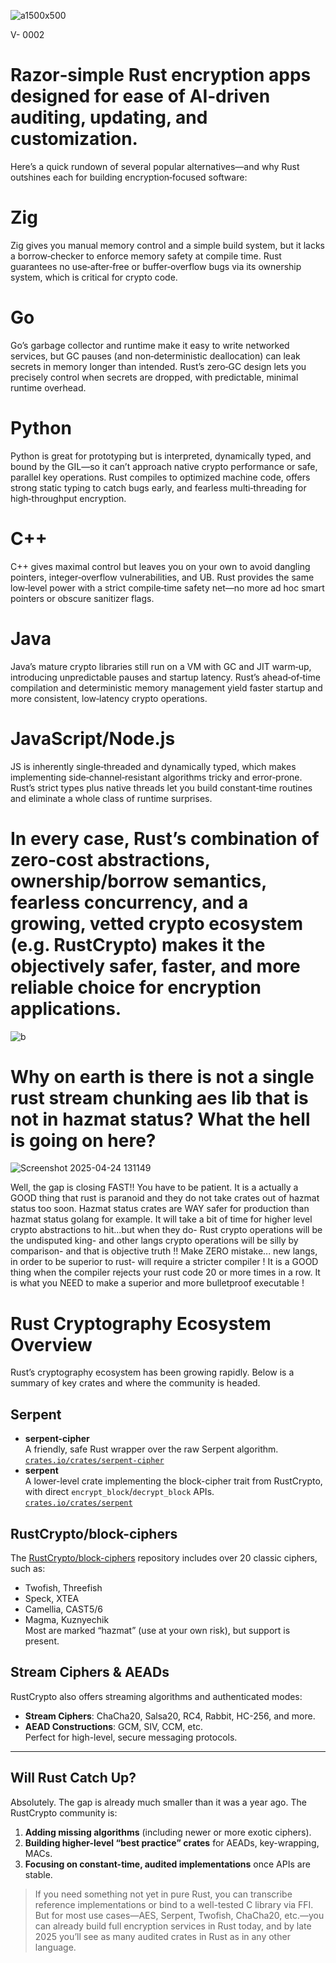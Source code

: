 






![a1500x500](https://github.com/user-attachments/assets/0bd62453-af4a-46c4-8430-9ad3d433e48e)








V- 0002

# Razor‑simple Rust encryption apps designed for ease of AI‑driven auditing, updating, and customization.




 Here’s a quick rundown of several popular alternatives—and why Rust outshines each for building encryption‑focused software:

# Zig

Zig gives you manual memory control and a simple build system, but it lacks a borrow‑checker to enforce memory safety at compile time. Rust guarantees no use‑after‑free or buffer‑overflow bugs via its ownership system, which is critical for crypto code.

# Go

 Go’s garbage collector and runtime make it easy to write networked services, but GC pauses (and non‑deterministic deallocation) can leak secrets in memory longer than intended. Rust’s zero‑GC design lets you precisely control when secrets are dropped, with predictable, minimal runtime overhead.

 # Python

 Python is great for prototyping but is interpreted, dynamically typed, and bound by the GIL—so it can’t approach native crypto performance or safe, parallel key operations. Rust compiles to optimized machine code, offers strong static typing to catch bugs early, and fearless multi‑threading for high‑throughput encryption.

# C++

 C++ gives maximal control but leaves you on your own to avoid dangling pointers, integer‑overflow vulnerabilities, and UB. Rust provides the same low‑level power with a strict compile‑time safety net—no more ad hoc smart pointers or obscure sanitizer flags.

# Java

 Java’s mature crypto libraries still run on a VM with GC and JIT warm‑up, introducing unpredictable pauses and startup latency. Rust’s ahead‑of‑time compilation and deterministic memory management yield faster startup and more consistent, low‑latency crypto operations.

# JavaScript/Node.js

 JS is inherently single‑threaded and dynamically typed, which makes implementing side‑channel‑resistant algorithms tricky and error‑prone. Rust’s strict types plus native threads let you build constant‑time routines and eliminate a whole class of runtime surprises.

# In every case, Rust’s combination of zero‑cost abstractions, ownership/borrow semantics, fearless concurrency, and a growing, vetted crypto ecosystem (e.g. RustCrypto) makes it the objectively safer, faster, and more reliable choice for encryption applications.








![b](https://github.com/user-attachments/assets/baf7ff2c-acc4-46d5-82a5-f54d307d6f52)





# Why on earth is there is not a single rust stream chunking aes lib that is not in hazmat status? What the hell is going on here? 


![Screenshot 2025-04-24 131149](https://github.com/user-attachments/assets/3a8d27c7-32c1-43f3-b248-dc87962f6020)



Well, the gap is closing FAST!! You have to be patient. It is a actually a GOOD thing that rust is paranoid and they do not take crates out of hazmat status too soon. Hazmat status crates are WAY safer for production than hazmat status golang for example. It will take a bit of time for higher level crypto abstractions to hit...but when they do- Rust crypto operations will be the undisputed king- and other langs crypto operations will be silly by comparison- and that is objective truth !! Make ZERO mistake... new langs, in order to be superior to rust- will require a stricter compiler ! It is a GOOD thing when the compiler rejects your rust code 20 or more times in a row. It is what you NEED to make a superior and more bulletproof executable ! 

# Rust Cryptography Ecosystem Overview

Rust’s cryptography ecosystem has been growing rapidly. Below is a summary of key crates and where the community is headed.

## Serpent
- **serpent-cipher**  
  A friendly, safe Rust wrapper over the raw Serpent algorithm.  
  [`crates.io/crates/serpent-cipher`](https://crates.io/crates/serpent-cipher)
- **serpent**  
  A lower-level crate implementing the block-cipher trait from RustCrypto, with direct `encrypt_block`/`decrypt_block` APIs.  
  [`crates.io/crates/serpent`](https://crates.io/crates/serpent)

## RustCrypto/block-ciphers
The [RustCrypto/block-ciphers](https://github.com/RustCrypto/block-ciphers) repository includes over 20 classic ciphers, such as:
- Twofish, Threefish
- Speck, XTEA
- Camellia, CAST5/6
- Magma, Kuznyechik  
Most are marked “hazmat” (use at your own risk), but support is present.

## Stream Ciphers & AEADs
RustCrypto also offers streaming algorithms and authenticated modes:
- **Stream Ciphers**: ChaCha20, Salsa20, RC4, Rabbit, HC-256, and more.  
- **AEAD Constructions**: GCM, SIV, CCM, etc.  
  Perfect for high-level, secure messaging protocols.

---

## Will Rust Catch Up?
Absolutely. The gap is already much smaller than it was a year ago. The RustCrypto community is:
1. **Adding missing algorithms** (including newer or more exotic ciphers).  
2. **Building higher-level “best practice” crates** for AEADs, key-wrapping, MACs.  
3. **Focusing on constant-time, audited implementations** once APIs are stable.

> If you need something not yet in pure Rust, you can transcribe reference implementations or bind to a well-tested C library via FFI.  
> But for most use cases—AES, Serpent, Twofish, ChaCha20, etc.—you can already build full encryption services in Rust today, and by late 2025 you’ll see as many audited crates in Rust as in any other language.




















